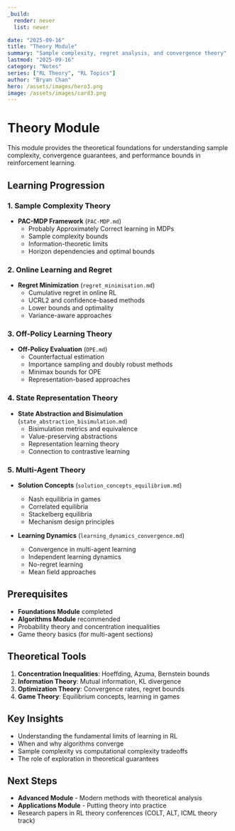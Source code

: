 ```yaml
---
_build:
  render: never
  list: never

date: "2025-09-16"
title: "Theory Module"
summary: "Sample complexity, regret analysis, and convergence theory"
lastmod: "2025-09-16"
category: "Notes"
series: ["RL Theory", "RL Topics"]
author: "Bryan Chan"
hero: /assets/images/hero3.png
image: /assets/images/card3.png
---
```


# Theory Module

This module provides the theoretical foundations for understanding sample complexity, convergence guarantees, and performance bounds in reinforcement learning.

## Learning Progression

### 1. Sample Complexity Theory
- **PAC-MDP Framework** (`PAC-MDP.md`)
  - Probably Approximately Correct learning in MDPs
  - Sample complexity bounds
  - Information-theoretic limits
  - Horizon dependencies and optimal bounds

### 2. Online Learning and Regret
- **Regret Minimization** (`regret_minimisation.md`)
  - Cumulative regret in online RL
  - UCRL2 and confidence-based methods
  - Lower bounds and optimality
  - Variance-aware approaches

### 3. Off-Policy Learning Theory
- **Off-Policy Evaluation** (`OPE.md`)
  - Counterfactual estimation
  - Importance sampling and doubly robust methods
  - Minimax bounds for OPE
  - Representation-based approaches

### 4. State Representation Theory
- **State Abstraction and Bisimulation** (`state_abstraction_bisimulation.md`)
  - Bisimulation metrics and equivalence
  - Value-preserving abstractions
  - Representation learning theory
  - Connection to contrastive learning

### 5. Multi-Agent Theory
- **Solution Concepts** (`solution_concepts_equilibrium.md`)
  - Nash equilibria in games
  - Correlated equilibria
  - Stackelberg equilibria
  - Mechanism design principles

- **Learning Dynamics** (`learning_dynamics_convergence.md`)
  - Convergence in multi-agent learning
  - Independent learning dynamics
  - No-regret learning
  - Mean field approaches

## Prerequisites
- **Foundations Module** completed
- **Algorithms Module** recommended
- Probability theory and concentration inequalities
- Game theory basics (for multi-agent sections)

## Theoretical Tools
1. **Concentration Inequalities**: Hoeffding, Azuma, Bernstein bounds
2. **Information Theory**: Mutual information, KL divergence
3. **Optimization Theory**: Convergence rates, regret bounds
4. **Game Theory**: Equilibrium concepts, learning in games

## Key Insights
- Understanding the fundamental limits of learning in RL
- When and why algorithms converge
- Sample complexity vs computational complexity tradeoffs
- The role of exploration in theoretical guarantees

## Next Steps
- **Advanced Module** - Modern methods with theoretical analysis
- **Applications Module** - Putting theory into practice
- Research papers in RL theory conferences (COLT, ALT, ICML theory track)